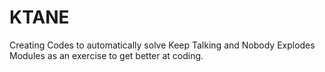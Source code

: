 # KTANE
Creating Codes to automatically solve Keep Talking and Nobody Explodes Modules as an exercise to get better at coding.
